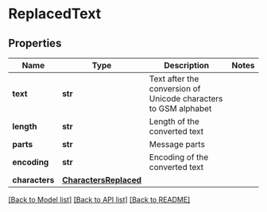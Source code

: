 # ReplacedText


## Properties
Name | Type | Description | Notes
------------ | ------------- | ------------- | -------------
**text** | **str** | Text after the conversion of Unicode characters to GSM alphabet | 
**length** | **str** | Length of the converted text | 
**parts** | **str** | Message parts | 
**encoding** | **str** | Encoding of the converted text | 
**characters** | [**CharactersReplaced**](CharactersReplaced.md) |  | 


[[Back to Model list]](../../README.md#models) [[Back to API list]](../../README.md#available-methods) [[Back to README]](../../README.md)


